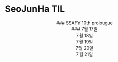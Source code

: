 # SeoJunHa TIL

<center>### SSAFY 10th prolougue</center>

<center>### 7월 17일<br/>
7월 18일<br/>
7월 19일<br/>
7월 20일<br/>
7월 21일<br/>
</center>
